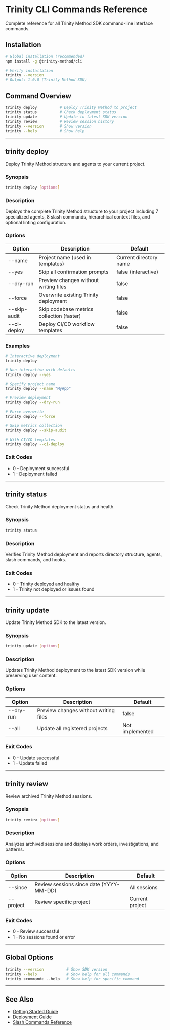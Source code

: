 # Trinity CLI Commands Reference

Complete reference for all Trinity Method SDK command-line interface commands.

## Installation

```bash
# Global installation (recommended)
npm install -g @trinity-method/cli

# Verify installation
trinity --version
# Output: 1.0.0 (Trinity Method SDK)
```

## Command Overview

```bash
trinity deploy          # Deploy Trinity Method to project
trinity status          # Check deployment status
trinity update          # Update to latest SDK version
trinity review          # Review session history
trinity --version       # Show version
trinity --help          # Show help
```

---

## trinity deploy

Deploy Trinity Method structure and agents to your current project.

### Synopsis

```bash
trinity deploy [options]
```

### Description

Deploys the complete Trinity Method structure to your project including 7 specialized agents, 8 slash commands, hierarchical context files, and optional linting configuration.

### Options

| Option | Description | Default |
|--------|-------------|---------|
| --name <name> | Project name (used in templates) | Current directory name |
| --yes | Skip all confirmation prompts | false (interactive) |
| --dry-run | Preview changes without writing files | false |
| --force | Overwrite existing Trinity deployment | false |
| --skip-audit | Skip codebase metrics collection (faster) | false |
| --ci-deploy | Deploy CI/CD workflow templates | false |

### Examples

```bash
# Interactive deployment
trinity deploy

# Non-interactive with defaults
trinity deploy --yes

# Specify project name
trinity deploy --name "MyApp"

# Preview deployment
trinity deploy --dry-run

# Force overwrite
trinity deploy --force

# Skip metrics collection
trinity deploy --skip-audit

# With CI/CD templates
trinity deploy --ci-deploy
```

### Exit Codes

- 0 - Deployment successful
- 1 - Deployment failed

---

## trinity status

Check Trinity Method deployment status and health.

### Synopsis

```bash
trinity status
```

### Description

Verifies Trinity Method deployment and reports directory structure, agents, slash commands, and hooks.

### Exit Codes

- 0 - Trinity deployed and healthy
- 1 - Trinity not deployed or issues found

---

## trinity update

Update Trinity Method SDK to the latest version.

### Synopsis

```bash
trinity update [options]
```

### Description

Updates Trinity Method deployment to the latest SDK version while preserving user content.

### Options

| Option | Description | Default |
|--------|-------------|---------|
| --dry-run | Preview changes without writing files | false |
| --all | Update all registered projects | Not implemented |

### Exit Codes

- 0 - Update successful
- 1 - Update failed

---

## trinity review

Review archived Trinity Method sessions.

### Synopsis

```bash
trinity review [options]
```

### Description

Analyzes archived sessions and displays work orders, investigations, and patterns.

### Options

| Option | Description | Default |
|--------|-------------|---------|
| --since <date> | Review sessions since date (YYYY-MM-DD) | All sessions |
| --project <name> | Review specific project | Current project |

### Exit Codes

- 0 - Review successful
- 1 - No sessions found or error

---

## Global Options

```bash
trinity --version          # Show SDK version
trinity --help             # Show help for all commands
trinity <command> --help   # Show help for specific command
```

---

## See Also

- [Getting Started Guide](../getting-started.md)
- [Deployment Guide](../deployment-guide.md)
- [Slash Commands Reference](../guides/slash-commands.md)
